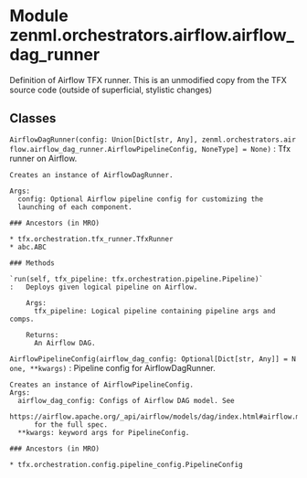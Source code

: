 Module zenml.orchestrators.airflow.airflow_dag_runner
=====================================================
Definition of Airflow TFX runner. This is an unmodified  copy from the TFX
source code (outside of superficial, stylistic changes)

Classes
-------

`AirflowDagRunner(config: Union[Dict[str, Any], zenml.orchestrators.airflow.airflow_dag_runner.AirflowPipelineConfig, NoneType] = None)`
:   Tfx runner on Airflow.
    
    Creates an instance of AirflowDagRunner.
    
    Args:
      config: Optional Airflow pipeline config for customizing the
      launching of each component.

    ### Ancestors (in MRO)

    * tfx.orchestration.tfx_runner.TfxRunner
    * abc.ABC

    ### Methods

    `run(self, tfx_pipeline: tfx.orchestration.pipeline.Pipeline)`
    :   Deploys given logical pipeline on Airflow.
        
        Args:
          tfx_pipeline: Logical pipeline containing pipeline args and comps.
        
        Returns:
          An Airflow DAG.

`AirflowPipelineConfig(airflow_dag_config: Optional[Dict[str, Any]] = None, **kwargs)`
:   Pipeline config for AirflowDagRunner.
    
    Creates an instance of AirflowPipelineConfig.
    Args:
      airflow_dag_config: Configs of Airflow DAG model. See
        https://airflow.apache.org/_api/airflow/models/dag/index.html#airflow.models.dag.DAG
          for the full spec.
      **kwargs: keyword args for PipelineConfig.

    ### Ancestors (in MRO)

    * tfx.orchestration.config.pipeline_config.PipelineConfig